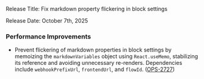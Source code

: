 Release Title: Fix markdown property flickering in block settings

Release Date: October 7th, 2025

### Performance Improvements

- Prevent flickering of markdown properties in block settings by memoizing the `markdownVariables` object using `React.useMemo`, stabilizing its reference and avoiding unnecessary re-renders. Dependencies include `webhookPrefixUrl`, `frontendUrl`, and `flowId`. ([OPS-2727](https://linear.app/openops/issue/OPS-2727/cant-select-code-inside-markdown-properties))